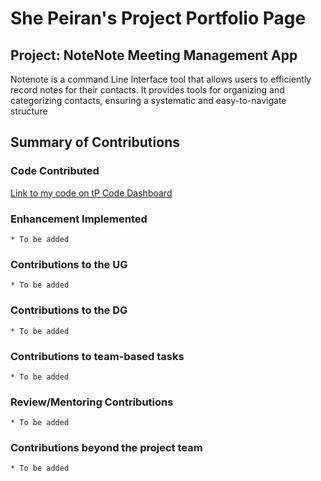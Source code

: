 # She Peiran's Project Portfolio Page

## Project: NoteNote Meeting Management App

Notenote is a command Line Interface tool that allows users to efficiently record notes for their contacts. It provides
tools for organizing and categorizing contacts, ensuring a systematic and easy-to-navigate structure

## Summary of Contributions

### Code Contributed

[Link to my code on tP Code Dashboard](https://nus-cs2103-ay2324s1.github.io/tp-dashboard/?search=s-peiran&breakdown=true)

### Enhancement Implemented

    * To be added

### Contributions to the UG

    * To be added

### Contributions to the DG

    * To be added

### Contributions to team-based tasks

    * To be added

### Review/Mentoring Contributions

    * To be added

### Contributions beyond the project team

    * To be added
